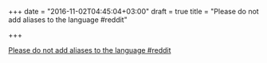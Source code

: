 +++
date = "2016-11-02T04:45:04+03:00"
draft = true
title = "Please do not add aliases to the language  #reddit"

+++

<p><a href="https://t.co/SdJufL32zI">Please do not add aliases to the language  #reddit</a></p>
